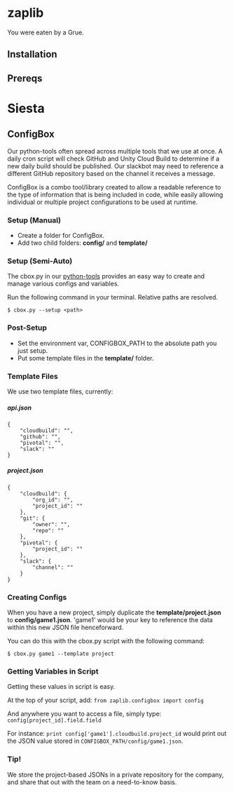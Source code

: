 # zaplib

You were eaten by a Grue.

## Installation



## Prereqs

# Siesta


## ConfigBox
Our python-tools often spread across multiple tools that we use at once. A daily cron script will check GitHub and Unity Cloud Build to determine if a new daily build should be published. Our slackbot may need to reference a different GitHub repository based on the channel it receives a message.

ConfigBox is a combo tool/library created to allow a readable reference to the type of information that is being included in code, while easily allowing individual or multiple project configurations to be used at runtime. 

### Setup (Manual)
* Create a folder for ConfigBox.
* Add two child folders: **config/** and **template/**

### Setup (Semi-Auto)
The cbox.py in our [python-tools](https://github.com/zapdot/python-tools) provides an easy way to create and manage various configs and variables.

Run the following command in your terminal. Relative paths are resolved.

    $ cbox.py --setup <path>

### Post-Setup
* Set the environment var, CONFIGBOX_PATH to the absolute path you just setup.
* Put some template files in the **template/** folder.

### Template Files
We use two template files, currently:

##### api.json
```
{
    "cloudbuild": "",
    "github": "",
    "pivotal": "",
    "slack": ""
}
```

##### project.json
```
{
    "cloudbuild": {
        "org_id": "",
        "project_id": ""
    },
    "git": {
        "owner": "",
        "repo": ""
    },
    "pivotal": {
        "project_id": ""
    },
    "slack": {
        "channel": ""
    }
}
```

### Creating Configs

When you have a new project, simply duplicate the **template/project.json** to **config/game1.json**. 'game1' would be your key to reference the data within this new JSON file henceforward.

You can do this with the cbox.py script with the following command:

    $ cbox.py game1 --template project

### Getting Variables in Script
Getting these values in script is easy.

At the top of your script, add: `from zaplib.configbox import config`

And anywhere you want to access a file, simply type: `config[project_id].field.field`

For instance: `print config['game1'].cloudbuild.project_id` would print out the JSON value stored in `CONFIGBOX_PATH/config/game1.json`.

### Tip!
We store the project-based JSONs in a private repository for the company, and share that out with the team on a need-to-know basis.


